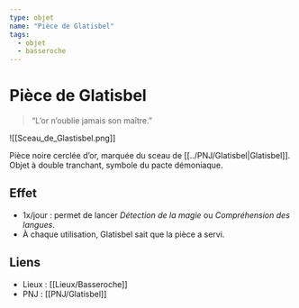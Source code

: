 ```yaml
---
type: objet
name: "Pièce de Glatisbel"
tags:
  - objet
  - basseroche
---
```


# Pièce de Glatisbel

> “L’or n’oublie jamais son maître.”

![[Sceau_de_Glastisbel.png]]

Pièce noire cerclée d’or, marquée du sceau de [[../PNJ/Glatisbel|Glatisbel]].  
Objet à double tranchant, symbole du pacte démoniaque.

## Effet
- 1x/jour : permet de lancer *Détection de la magie* ou *Compréhension des langues*.  
- À chaque utilisation, Glatisbel sait que la pièce a servi.

## Liens
- Lieux : [[Lieux/Basseroche]]
- PNJ : [[PNJ/Glatisbel]]

